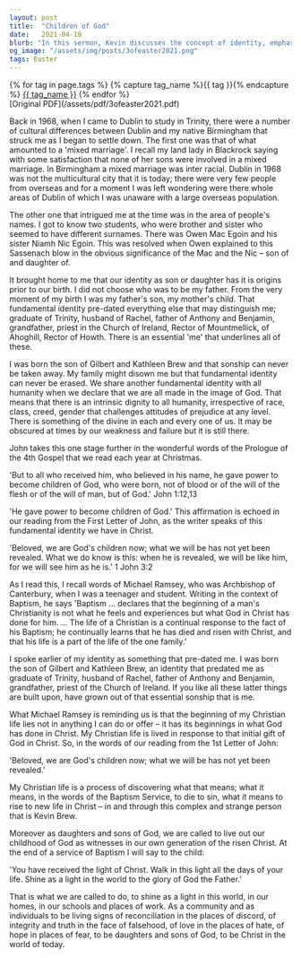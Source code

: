 ```yaml
---
layout: post
title:  "Children of God"
date:   2021-04-18
blurb: "In this sermon, Kevin discusses the concept of identity, emphasizing the fundamental identity we all share as children of God. He explores the idea that our Christian life is a response to what God has done for us in Christ. He encourages us to live out our identity as God's children by being living signs of reconciliation, integrity, truth, love, and hope."
og_image: "/assets/img/posts/3ofeaster2021.png"
tags: Easter
---    
```

<div class="tag-pills">
  {% for tag in page.tags %}
    {% capture tag_name %}{{ tag }}{% endcapture %}
    <a href="{{ site.baseurl }}/tag/{{ tag_name | slugify }}" class="tag-pill">{{ tag_name }}</a>
  {% endfor %}
</div>
[Original PDF](/assets/pdf/3ofeaster2021.pdf)

Back in 1968, when I came to Dublin to study in Trinity, there were a number of cultural differences between Dublin and my native Birmingham that struck me as I began to settle down. The first one was that of what amounted to a 'mixed marriage'. I recall my land lady in Blackrock saying with some satisfaction that none of her sons were involved in a mixed marriage. In Birmingham a mixed marriage was inter racial. Dublin in 1968 was not the multicultural city that it is today; there were very few people from overseas and for a moment I was left wondering were there whole areas of Dublin of which I was unaware with a large overseas population.

The other one that intrigued me at the time was in the area of people's names. I got to know two students, who were brother and sister who seemed to have different surnames. There was Owen Mac Egoin and his sister Niamh Nic Egoin. This was resolved when Owen explained to this Sassenach blow in the obvious significance of the Mac and the Nic – son of and daughter of.

It brought home to me that our identity as son or daughter has it is origins prior to our birth. I did not choose who was to be my father. From the very moment of my birth I was my father's son, my mother's child. That fundamental identity pre-dated everything else that may distinguish me; graduate of Trinity, husband of Rachel, father of Anthony and Benjamin, grandfather, priest in the Church of Ireland, Rector of Mountmellick, of Ahoghill, Rector of Howth. There is an essential 'me' that underlines all of these.

I was born the son of Gilbert and Kathleen Brew and that sonship can never be taken away. My family might disown me but that fundamental identity can never be erased. We share another fundamental identity with all humanity when we declare that we are all made in the image of God. That means that there is an intrinsic dignity to all humanity, irrespective of race, class, creed, gender that challenges attitudes of prejudice at any level. There is something of the divine in each and every one of us. It may be obscured at times by our weakness and failure but it is still there.

John takes this one stage further in the wonderful words of the Prologue of the 4th Gospel that we read each year at Christmas.

'But to all who received him, who believed in his name, he gave power to become children of God, who were born, not of blood or of the will of the flesh or of the will of man, but of God.' John 1:12,13

'He gave power to become children of God.' This affirmation is echoed in our reading from the First Letter of John, as the writer speaks of this fundamental identity we have in Christ.

'Beloved, we are God's children now; what we will be has not yet been revealed. What we do know is this: when he is revealed, we will be like him, for we will see him as he is.' 1 John 3:2

As I read this, I recall words of Michael Ramsey, who was Archbishop of Canterbury, when I was a teenager and student. Writing in the context of Baptism, he says 'Baptism … declares that the beginning of a man's Christianity is not what he feels and experiences but what God in Christ has done for him. … The life of a Christian is a continual response to the fact of his Baptism; he continually learns that he has died and risen with Christ, and that his life is a part of the life of the one family.'

I spoke earlier of my identity as something that pre-dated me. I was born the son of Gilbert and Kathleen Brew, an identity that predated me as graduate of Trinity, husband of Rachel, father of Anthony and Benjamin, grandfather, priest of the Church of Ireland. If you like all these latter things are built upon, have grown out of that essential sonship that is me.

What Michael Ramsey is reminding us is that the beginning of my Christian life lies not in anything I can do or offer – it has its beginnings in what God has done in Christ. My Christian life is lived in response to that initial gift of God in Christ. So, in the words of our reading from the 1st Letter of John:

'Beloved, we are God's children now; what we will be has not yet been revealed.'

My Christian life is a process of discovering what that means; what it means, in the words of the Baptism Service, to die to sin, what it means to rise to new life in Christ – in and through this complex and strange person that is Kevin Brew.

Moreover as daughters and sons of God, we are called to live out our childhood of God as witnesses in our own generation of the risen Christ. At the end of a service of Baptism I will say to the child:

'You have received the light of Christ. Walk in this light all the days of your life. Shine as a light in the world to the glory of God the Father.'

That is what we are called to do, to shine as a light in this world, in our homes, in our schools and places of work. As a community and as individuals to be living signs of reconciliation in the places of discord, of integrity and truth in the face of falsehood, of love in the places of hate, of hope in places of fear, to be daughters and sons of God, to be Christ in the world of today.
